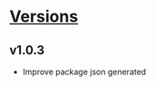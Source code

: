 # [Versions](https://github.com/Tracktor/eslint-config-react-tracktor/releases)

## v1.0.3

- Improve package json generated
